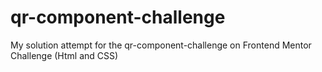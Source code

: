 # qr-component-challenge
My solution attempt for the qr-component-challenge on Frontend Mentor Challenge (Html and CSS)
